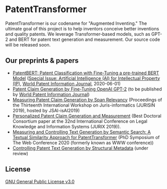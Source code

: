 
# PatentTransformer

PatentTransformer is our codename for "Augmented Inventing." The ultimate goal of this project is to help inventors conceive better inventions and quality patents. We leverage Transformer-based models, such as GPT-2 and BERT for patent text generation and measurement. Our source code will be released soon.

## Our preprints & papers

  * [PatentBERT: Patent Classification with Fine-Tuning a pre-trained BERT Model](https://www.researchgate.net/publication/341812065_Patent_classification_by_fine-tuning_BERT_language_model) ([Special Issue: Artificial Intelligence (AI) for Intellectual Property (IP)](https://www.sciencedirect.com/journal/world-patent-information/special-issue/101361CNN3L), [World Patent Information Journal](https://www.journals.elsevier.com/world-patent-information), 2020-06-01)
  * [Patent Claim Generation by Fine-Tuning OpenAI GPT-2](https://arxiv.org/abs/1907.02052) (to be published by [World Patent Information Journal](https://www.journals.elsevier.com/world-patent-information))
  * [Measuring Patent Claim Generation by Span Relevancy](https://www.researchgate.net/publication/337674714_Measuring_Patent_Claim_Generation_by_Span_Relevancy) (Proceedings of the Thirteenth International Workshop on Juris-informatics (JURISIN 2019), hosted by JSAI-isAI2019)
  * [Personalized Patent Claim Generation and Measurement](https://www.researchgate.net/publication/342275960_PatentTransformer_A_Framework_for_Personalized_Patent_Claim_Generation) (Best Doctoral Consortium paper at the 32nd International Conference on Legal Knowledge and Information Systems (JURIX 2019)). 
  * [Measuring and Controlling Text Generation by Semantic Search: A Textual Similarity Approach for PatentTransformer](https://www.researchgate.net/publication/338964985_Measuring_and_Controlling_Text_Generation_by_Semantic_Search_A_Textual_Similarity_Approach_for_PatentTransformer) (PhD Symposium of The Web Conference 2020 (formerly known as WWW conference))
  * [Controlling Patent Text Generation by Structural Metadata](https://arxiv.org/abs/2001.03708) (under review)

## License

[GNU General Public License v3.0](LICENSE)
